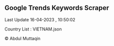 

## Google Trends Keywords Scraper 
 
Last Update 16-04-2023 , 10:50:02

Country List :
VIETNAM.json



© Abdul Muttaqin 
